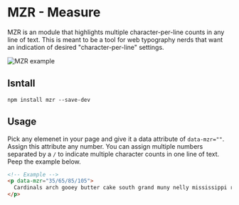 # MZR - Measure

MZR is an module that highlights multiple character-per-line counts in any line of text. This is meant to be a tool for web typography nerds that want an indication of desired "character-per-line" settings.

![MZR example](brownerd/mzr/blob/master/example.png?raw=true "MZR example")

## Isntall

```
npm install mzr --save-dev
```

## Usage
Pick any elemenet in your page and give it a data attribute of `data-mzr=""`. Assign this attribute any number. You can assign multiple numbers separated by a `/` to indicate multiple character counts in one line of text. Peep the example below.

```html
<!-- Example -->
<p data-mzr="35/65/85/105">
  Cardinals arch gooey butter cake south grand muny nelly mississippi river, CWE barnes-jewish hospital toasted ravioli anheuser-busch neon sign. Lindbergh St. Louis science center and zoo turtle park soulard bowling riverfront times. Delmar loop blueberry hill tivoli COCA moonrise hotel RAC answers.com washington university forest park spanish pavilion art hill.
</p>

```


